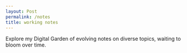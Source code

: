 ```yaml
---
layout: Post
permalink: /notes
title: working notes
---
```


Explore my Digital Garden of evolving notes on diverse topics, waiting to bloom over time.